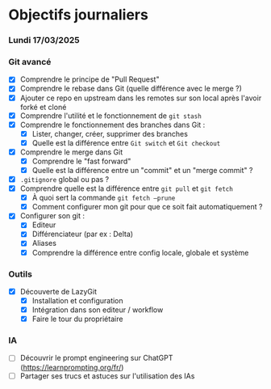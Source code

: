# Objectifs journaliers

### Lundi 17/03/2025

### Git avancé

- [x] Comprendre le principe de "Pull Request"
- [x] Comprendre le rebase dans Git (quelle différence avec le merge ?)
- [x] Ajouter ce repo en upstream dans les remotes sur son local après l'avoir forké et cloné
- [x] Comprendre l'utilité et le fonctionnement de `git stash`
- [x] Comprendre le fonctionnement des branches dans Git :
  - [x] Lister, changer, créer, supprimer des branches
  - [x] Quelle est la différence entre `Git switch` et `Git checkout`
- [x] Comprendre le merge dans Git
  - [x] Comprendre le "fast forward"
  - [x] Quelle est la différence entre un "commit" et un "merge commit" ?
- [x] `.gitignore` global ou pas ?
- [x] Comprendre quelle est la différence entre `git pull` et `git fetch`
  - [x] À quoi sert la commande `git fetch —prune`
  - [x] Comment configurer mon git pour que ce soit fait automatiquement ?
- [x] Configurer son git :
  - [x] Editeur
  - [x] Différenciateur (par ex : Delta)
  - [x] Aliases
  - [x] Comprendre la différence entre config locale, globale et système

### Outils

- [x] Découverte de LazyGit
  - [x] Installation et configuration
  - [x] Intégration dans son editeur / workflow
  - [x] Faire le tour du propriétaire

### IA

- [ ] Découvrir le prompt engineering sur ChatGPT (<https://learnprompting.org/fr/>)
- [ ] Partager ses trucs et astuces sur l'utilisation des IAs
